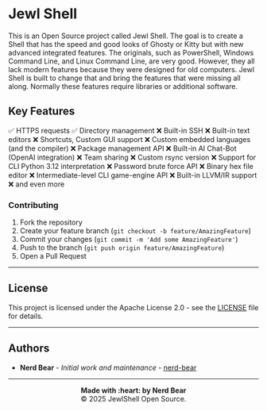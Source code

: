 # Jewl Shell

This is an Open Source project called Jewl Shell. The goal is to create a Shell that has the speed and good looks of Ghosty or Kitty but with new advanced integrated features. The originals, such as PowerShell, Windows Command Line, and Linux Command Line, are very good. However, they all lack modern features because they were designed for old computers. Jewl Shell is built to change that and bring the features that were missing all along. Normally these features require libraries or additional software.

## Key Features

✅ HTTPS requests
✅ Directory management
❌ Built-in SSH
❌ Built-in text editors
❌ Shortcuts, Custom GUI support
❌ Custom embedded languages (and the compiler)
❌ Package management API
❌ Built-in AI Chat-Bot (OpenAI integration)
❌ Team sharing
❌ Custom rsync version
❌ Support for CLI Python 3.12 interpretation
❌ Password brute force API
❌ Binary hex file editor
❌ Intermediate-level CLI game-engine API
❌ Built-in LLVM/IR support
❌ and even more

### Contributing

1. Fork the repository
2. Create your feature branch (`git checkout -b feature/AmazingFeature`)
3. Commit your changes (`git commit -m 'Add some AmazingFeature'`)
4. Push to the branch (`git push origin feature/AmazingFeature`)
5. Open a Pull Request

---

## License

This project is licensed under the Apache License 2.0 - see the [LICENSE](LICENSE) file for details.

---

## Authors

- **Nerd Bear** - *Initial work and maintenance* - [nerd-bear](https://github.com/nerd-bear)

---

<div align="center">
  <strong>Made with :heart: by Nerd Bear</strong><br>
  © 2025 JewlShell Open Source.
</div>
